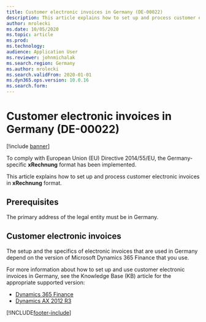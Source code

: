 ```yaml
---
title: Customer electronic invoices in Germany (DE-00022)
description: This article explains how to set up and process customer electronic invoices in Germany.
author: mrolecki
ms.date: 10/05/2020
ms.topic: article
ms.prod: 
ms.technology: 
audience: Application User
ms.reviewer: johnmichalak
ms.search.region: Germany
ms.author: mrolecki
ms.search.validFrom: 2020-01-01
ms.dyn365.ops.version: 10.0.16
ms.search.form: 
---
```


# Customer electronic invoices in Germany (DE-00022)

[!include [banner](../../includes/banner.md)]

To comply with European Union (EU) Directive 2014/55/EU, the Germany-specific **xRechnung** format has been implemented.

This article explains how to set up and process customer electronic invoices in **xRechnung** format.

## Prerequisites

The primary address of the legal entity must be in Germany.

## Customer electronic invoices

The setup and the specifics of electronic invoices that are used in Germany depend on the version of Microsoft Dynamics 365 Finance that you use.

For more information about how to set up and use customer electronic invoices in Germany, see the Knowledge Base (KB) article for the appropriate supported version:

- [Dynamics 365 Finance](emea-deu-cust-e-invoices.md)
- [Dynamics AX 2012 R3](https://fix.lcs.dynamics.com/Issue/Details?kb=4494484&bugId=3979521)


[!INCLUDE[footer-include](../../../includes/footer-banner.md)]
